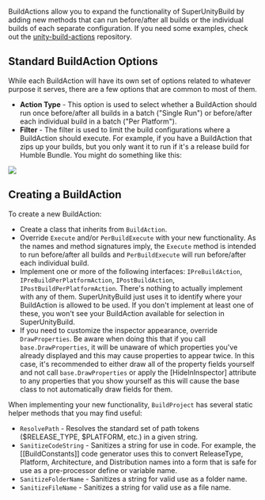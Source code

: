 BuildActions allow you to expand the functionality of SuperUnityBuild by adding new methods that can run before/after all builds or the individual builds of each separate configuration. If you need some examples, check out the [unity-build-actions](https://github.com/Chaser324/unity-build-actions) repository.

## Standard BuildAction Options

While each BuildAction will have its own set of options related to whatever purpose it serves, there are a few options that are common to most of them.

* **Action Type** - This option is used to select whether a BuildAction should run once before/after all builds in a batch ("Single Run") or before/after each individual build in a batch ("Per Platform"). 
* **Filter** - The filter is used to limit the build configurations where a BuildAction should execute. For example, if you have a BuildAction that zips up your builds, but you only want it to run if it's a release build for Humble Bundle. You might do something like this:

![](https://raw.githubusercontent.com/Chaser324/unity-build/gh-pages/Unity_2017-01-11_21-18-05.png)

## Creating a BuildAction

To create a new BuildAction:
* Create a class that inherits from `BuildAction`.
* Override `Execute` and/or `PerBuildExecute` with your new functionality. As the names and method signatures imply, the `Execute` method is intended to run before/after all builds and `PerBuildExecute` will run before/after each individual build.
* Implement one or more of the following interfaces: `IPreBuildAction`, `IPreBuildPerPlatformAction`, `IPostBuildAction`, `IPostBuildPerPlatformAction`. There's nothing to actually implement with any of them. SuperUnityBuild just uses it to identify where your BuildAction is allowed to be used. If you don't implement at least one of these, you won't see your BuildAction available for selection in SuperUnityBuild.
* If you need to customize the inspector appearance, override `DrawProperties`. Be aware when doing this that if you call `base.DrawProperties`, it will be unaware of which properties you've already displayed and this may cause properties to appear twice. In this case, it's recommended to either draw all of the property fields yourself and not call `base.DrawProperties` or apply the [HideInInspector] attribute to any properties that you show yourself as this will cause the base class to not automatically draw fields for them.

When implementing your new functionality, `BuildProject` has several static helper methods that you may find useful:
* `ResolvePath` - Resolves the standard set of path tokens ($RELEASE_TYPE, $PLATFORM, etc.) in a given string.
* `SanitizeCodeString` - Sanitizes a string for use in code. For example, the [[BuildConstants]] code generator uses this to convert ReleaseType, Platform, Architecture, and Distribution names into a form that is safe for use as a pre-processor define or variable name.
* `SanitizeFolderName` - Sanitizes a string for valid use as a folder name.
* `SanitizeFileName` - Sanitizes a string for valid use as a file name.
